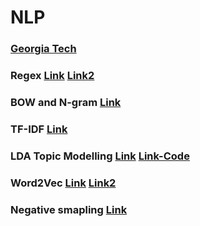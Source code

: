 # NLP 

### [Georgia Tech](https://github.com/jacobeisenstein/gt-nlp-class/tree/master/notes)

### Regex [Link](https://regexone.com/references/python) [Link2](https://www.tutorialspoint.com/python/python_reg_expressions.htm)

### BOW and N-gram [Link](https://machinelearningmastery.com/gentle-introduction-bag-words-model/) 

### TF-IDF [Link](http://www.tfidf.com)

### LDA Topic Modelling [Link](https://www.youtube.com/watch?v=3mHy4OSyRf0) [Link-Code](https://towardsdatascience.com/topic-modeling-and-latent-dirichlet-allocation-in-python-9bf156893c24) 

### Word2Vec [Link](http://mccormickml.com/2016/04/19/word2vec-tutorial-the-skip-gram-model/) [Link2](https://www.coursera.org/learn/nlp-sequence-models/lecture/Iwx0e/negative-sampling)

### Negative smapling [Link](http://mccormickml.com/2017/01/11/word2vec-tutorial-part-2-negative-sampling/)
